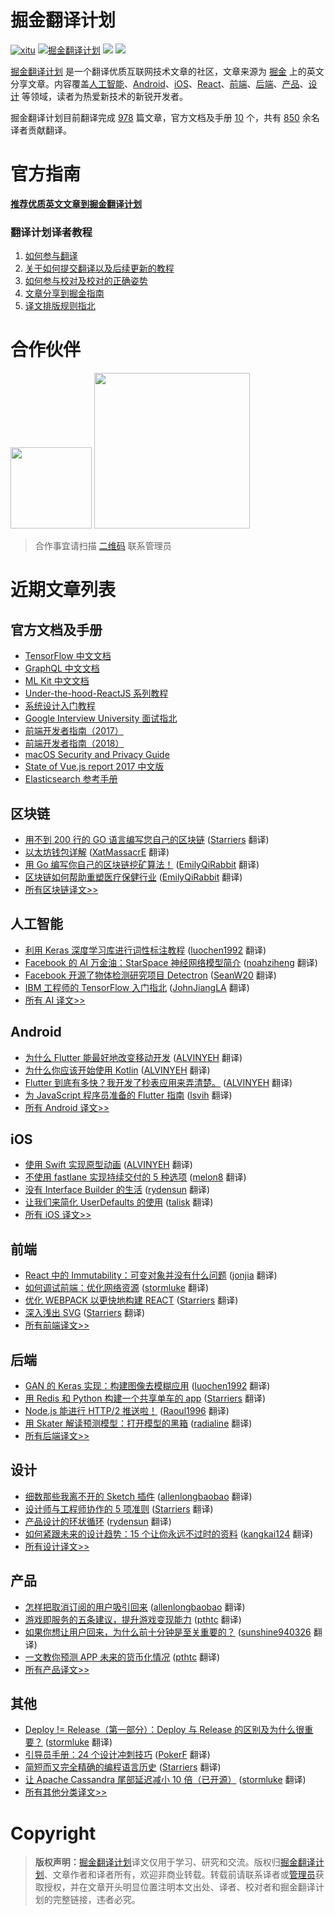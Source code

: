 # 掘金翻译计划

[![xitu](https://camo.githubusercontent.com/c9c9db0a39b56738a62332f0791d58b1522fdf82/68747470733a2f2f7261776769742e636f6d2f616c65656e34322f6261646765732f6d61737465722f7372632f786974752e737667)](https://github.com/xitu/gold-miner)
[![掘金翻译计划](https://rawgit.com/aleen42/badges/master/src/juejin_translation.svg)](https://github.com/xitu/gold-miner/)
[![](https://img.shields.io/badge/weibo-%E6%8E%98%E9%87%91%E7%BF%BB%E8%AF%91%E8%AE%A1%E5%88%92-brightgreen.svg)](http://weibo.com/juejinfanyi)
[![](https://img.shields.io/badge/%E7%9F%A5%E4%B9%8E%E4%B8%93%E6%A0%8F-%E6%8E%98%E9%87%91%E7%BF%BB%E8%AF%91%E8%AE%A1%E5%88%92-blue.svg)](https://zhuanlan.zhihu.com/juejinfanyi)

[掘金翻译计划](https://juejin.im/tag/%E6%8E%98%E9%87%91%E7%BF%BB%E8%AF%91%E8%AE%A1%E5%88%92) 是一个翻译优质互联网技术文章的社区，文章来源为 [掘金](https://juejin.im) 上的英文分享文章。内容覆盖[人工智能](#ai--deep-learning--machine-learning)、[Android](#android)、[iOS](#ios)、[React](#react)、[前端](#前端)、[后端](#后端)、[产品](#产品)、[设计](#设计) 等领域，读者为热爱新技术的新锐开发者。

掘金翻译计划目前翻译完成 [978](#近期文章列表) 篇文章，官方文档及手册 [10](#官方文档及手册) 个，共有 [850](https://github.com/xitu/gold-miner/wiki/%E8%AF%91%E8%80%85%E7%A7%AF%E5%88%86%E8%A1%A8) 余名译者贡献翻译。

# 官方指南

[**推荐优质英文文章到掘金翻译计划**](https://github.com/xitu/gold-miner/issues/new?title=推荐优秀英文文章&body=-%20原文链接：推荐文章前%20Google%20一下，尽量保证本文未被翻译%0A-%20简要介绍：介绍一下好不好啦，毕竟小编也看不太懂哎_(:з」∠)_)

### 翻译计划译者教程

1. [如何参与翻译](https://github.com/xitu/gold-miner/wiki/%E5%A6%82%E4%BD%95%E5%8F%82%E4%B8%8E%E7%BF%BB%E8%AF%91)
2. [关于如何提交翻译以及后续更新的教程](https://github.com/xitu/gold-miner/wiki/%E5%85%B3%E4%BA%8E%E5%A6%82%E4%BD%95%E6%8F%90%E4%BA%A4%E7%BF%BB%E8%AF%91%E4%BB%A5%E5%8F%8A%E5%90%8E%E7%BB%AD%E6%9B%B4%E6%96%B0%E7%9A%84%E6%95%99%E7%A8%8B)
3. [如何参与校对及校对的正确姿势](https://github.com/xitu/gold-miner/wiki/%E5%8F%82%E4%B8%8E%E6%A0%A1%E5%AF%B9%E7%9A%84%E6%AD%A3%E7%A1%AE%E5%A7%BF%E5%8A%BF)
4. [文章分享到掘金指南](https://github.com/xitu/gold-miner/wiki/%E5%88%86%E4%BA%AB%E5%88%B0%E6%8E%98%E9%87%91%E6%8C%87%E5%8D%97)
5. [译文排版规则指北](https://github.com/xitu/gold-miner/wiki/%E8%AF%91%E6%96%87%E6%8E%92%E7%89%88%E8%A7%84%E5%88%99%E6%8C%87%E5%8C%97)

# 合作伙伴

<a href="http://www.ituring.com.cn/" target="_blank"><img src="https://i.loli.net/2018/03/21/5ab1c8723d6de.jpg" width="130px;"/></a>
<a href="https://www.zcfy.cc/" target="_blank"><img src="https://s4.ssl.qhres.com/static/4c3fe1d5645dd9e8.svg" width="249px;" target="_blank"/></a>

> 合作事宜请扫描 [二维码](http://oiiyyn1t0.bkt.clouddn.com/wechat-517010193.jpg) 联系管理员

# 近期文章列表

## 官方文档及手册

* [TensorFlow 中文文档](https://github.com/xitu/tensorflow-docs)
* [GraphQL 中文文档](https://github.com/xitu/graphql.github.io)
* [ML Kit 中文文档](https://github.com/Quorafind/MLkit-CN)
* [Under-the-hood-ReactJS 系列教程](https://github.com/xitu/Under-the-hood-ReactJS)
* [系统设计入门教程](https://github.com/xitu/system-design-primer)
* [Google Interview University 面试指北](https://github.com/xitu/google-interview-university)
* [前端开发者指南（2017）](https://github.com/xitu/front-end-handbook-2017)
* [前端开发者指南（2018）](https://github.com/xitu/front-end-handbook-2018)
* [macOS Security and Privacy Guide](https://github.com/xitu/macOS-Security-and-Privacy-Guide)
* [State of Vue.js report 2017 中文版](https://github.com/xitu/gold-miner/blob/master/TODO/state-of-vue-report-2017.md)
* [Elasticsearch 参考手册](https://github.com/rpgmakervx/elasticsearch-reference-translation)

## 区块链

* [用不到 200 行的 GO 语言编写您自己的区块链](https://juejin.im/post/5ad95b056fb9a07aa349cd41) ([Starriers](https://github.com/Starriers) 翻译)
* [以太坊钱包详解](https://juejin.im/post/5ae2942ff265da0b886d23df) ([XatMassacrE](https://github.com/XatMassacrE) 翻译)
* [用 Go 编写你自己的区块链挖矿算法！](https://juejin.im/post/5ad6d2ff51882579ef4f7cf0) ([EmilyQiRabbit](https://github.com/EmilyQiRabbit) 翻译)
* [区块链如何帮助重塑医疗保健行业](https://juejin.im/post/5ad449b56fb9a028c6762db5) ([EmilyQiRabbit](https://github.com/EmilyQiRabbit) 翻译)
* [所有区块链译文>>](https://github.com/xitu/gold-miner/blob/master/blockchain.md)

## 人工智能

* [利用 Keras 深度学习库进行词性标注教程](https://juejin.im/post/5ae4613a5188256727742d7d) ([luochen1992](https://github.com/luochen1992) 翻译)
* [Facebook 的 AI 万金油：StarSpace 神经网络模型简介](https://juejin.im/post/5a83af7c6fb9a0633c661404) ([noahziheng](https://github.com/noahziheng) 翻译)
* [Facebook 开源了物体检测研究项目 Detectron](https://juejin.im/post/5a6c2ba56fb9a01cb64f0591) ([SeanW20](https://github.com/SeanW20) 翻译)
* [IBM 工程师的 TensorFlow 入门指北](https://juejin.im/post/5a3d1ecb518825256362de6a) ([JohnJiangLA](https://github.com/JohnJiangLA) 翻译)
* [所有 AI 译文>>](https://github.com/xitu/gold-miner/blob/master/AI.md)

## Android

* [为什么 Flutter 能最好地改变移动开发](https://juejin.im/post/5add65c46fb9a07aa541e97e) ([ALVINYEH](https://github.com/ALVINYEH) 翻译)
* [为什么你应该开始使用 Kotlin](https://juejin.im/post/5adc1826f265da0b767d0db2) ([ALVINYEH](https://github.com/ALVINYEH) 翻译)
* [Flutter 到底有多快？我开发了秒表应用来弄清楚。](https://juejin.im/post/5ad861566fb9a045ee01b48d) ([ALVINYEH](https://github.com/ALVINYEH) 翻译)
* [为 JavaScript 程序员准备的 Flutter 指南](https://juejin.im/post/5ac43c536fb9a028da7cbd59) ([lsvih](https://github.com/lsvih) 翻译)
* [所有 Android 译文>>](https://github.com/xitu/gold-miner/blob/master/android.md)

## iOS

* [使用 Swift 实现原型动画](https://juejin.im/post/5ae28a9b6fb9a07aaa10fa1e) ([ALVINYEH](https://github.com/ALVINYEH) 翻译)
* [不使用 fastlane 实现持续交付的 5 种选项](https://juejin.im/post/5acf47cb6fb9a028c523944c) ([melon8](https://github.com/melon8) 翻译)
* [没有 Interface Builder 的生活](https://juejin.im/post/5ab88ac0518825558a069c91) ([rydensun](https://github.com/rydensun) 翻译)
* [让我们来简化 UserDefaults 的使用](https://juejin.im/post/5abde324f265da23826e1723) ([talisk](https://github.com/talisk) 翻译)
* [所有 iOS 译文>>](https://github.com/xitu/gold-miner/blob/master/ios.md)

## 前端

* [React 中的 Immutability：可变对象并没有什么问题](https://juejin.im/post/5ad807b36fb9a045d639ad18) ([jonjia](https://github.com/jonjia) 翻译)
* [如何调试前端：优化网络资源](https://juejin.im/post/5ade828751882567137dd2da) ([stormluke](https://github.com/stormluke) 翻译)
* [优化 WEBPACK 以更快地构建 REACT](https://juejin.im/post/5ae003d86fb9a07a9e4ce25d) ([Starriers](https://github.com/Starriers) 翻译)
* [深入浅出 SVG](https://juejin.im/post/5ad84f296fb9a045e8011be1) ([Starriers](https://github.com/Starriers) 翻译)
* [所有前端译文>>](https://github.com/xitu/gold-miner/blob/master/front-end.md)

## 后端

* [GAN 的 Keras 实现：构建图像去模糊应用](https://juejin.im/post/5ad6e358f265da237b229bb2) ([luochen1992](https://github.com/luochen1992) 翻译)
* [用 Redis 和 Python 构建一个共享单车的 app](https://juejin.im/post/5adc861a51882567161a2799) ([Starriers](https://github.com/Starriers) 翻译)
* [Node.js 能进行 HTTP/2 推送啦！](https://juejin.im/post/5ad61595f265da23a04a129c) ([Raoul1996](https://github.com/Raoul1996) 翻译)
* [用 Skater 解读预测模型：打开模型的黑箱](https://juejin.im/post/5ae1494bf265da0b7c06f835) ([radialine](https://github.com/radialine) 翻译)
* [所有后端译文>>](https://github.com/xitu/gold-miner/blob/master/backend.md)

## 设计

* [细数那些我离不开的 Sketch 插件](https://juejin.im/post/5ae0623ef265da0b8d419aca) ([allenlongbaobao](https://github.com/allenlongbaobao) 翻译)
* [设计师与工程师协作的 5 项准则](https://juejin.im/post/5ac9e56af265da23945fc201) ([Starriers](https://github.com/Starriers) 翻译)
* [产品设计的环状循环](https://juejin.im/post/5aa74b32f265da23a4047aef) ([rydensun](https://github.com/rydensun) 翻译)
* [如何紧跟未来的设计趋势：15 个让你永远不过时的资料](https://juejin.im/post/5a52d2226fb9a01c9525ebbe) ([kangkai124](https://github.com/kangkai124) 翻译)
* [所有设计译文>>](https://github.com/xitu/gold-miner/blob/master/design.md)

## 产品

* [怎样把取消订阅的用户吸引回来](https://juejin.im/post/5acc1538518825651d07fdd1) ([allenlongbaobao](https://github.com/allenlongbaobao) 翻译)
* [游戏即服务的五条建议，提升游戏变现能力](https://juejin.im/post/5aa88773f265da23a228cc49) ([pthtc](https://github.com/pthtc) 翻译)
* [如果你想让用户回来，为什么前十分钟是至关重要的？](https://juejin.im/entry/5a7fe27f5188257a6854ce6a) ([sunshine940326](https://github.com/sunshine940326) 翻译)
* [一文教你预测 APP 未来的货币化情况](https://juejin.im/post/5a7a94d36fb9a0634d2793c6) ([pthtc](https://github.com/pthtc) 翻译)
* [所有产品译文>>](https://github.com/xitu/gold-miner/blob/master/product.md)

## 其他

* [Deploy != Release（第一部分）：Deploy 与 Release 的区别及为什么很重要？](https://juejin.im/post/5ad80983f265da505c3c1b3a) ([stormluke](https://github.com/stormluke) 翻译)
* [引导员手册：24 个设计冲刺技巧](https://juejin.im/post/5ae3254d6fb9a07abc29a741) ([PokerF](https://github.com/PokerF) 翻译)
* [简短而又完全精确的编程语言历史](https://juejin.im/post/5ac1b8a25188255c637b1cd5) ([Starriers](https://github.com/Starriers) 翻译)
* [让 Apache Cassandra 尾部延迟减小 10 倍（已开源）](https://juejin.im/post/5ac31083f265da239a5fff0c) ([stormluke](https://github.com/stormluke) 翻译)
* [所有其他分类译文>>](https://github.com/xitu/gold-miner/blob/master/others.md)

# Copyright

> **版权声明：**[掘金翻译计划](https://github.com/xitu/gold-miner)译文仅用于学习、研究和交流。版权归[掘金翻译计划](https://github.com/xitu/gold-miner/)、文章作者和译者所有，欢迎非商业转载。转载前请联系译者或[管理员](http://oiiyyn1t0.bkt.clouddn.com/wechat-517010193.jpg)获取授权，并在文章开头明显位置注明本文出处、译者、校对者和掘金翻译计划的完整链接，违者必究。

